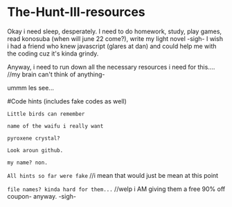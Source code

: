 # The-Hunt-III-resources

Okay i need sleep, desperately. I need to do homework, study, play games, read konosuba (when will june 22 come?), write my light novel -sigh-
I wish i had a friend who knew javascript (glares at dan) and could help me with the coding cuz it's kinda grindy. 

Anyway, i need to run down all the necessary resources i need for this....
//my brain can't think of anything-

ummm les see...


#Code hints (includes fake codes as well)

`Little birds can remember`

`name of the waifu i really want`

`pyroxene crystal?`

`Look aroun github.`

`my name? non.`

`All hints so far were fake` //i mean that would just be mean at this point

`file names? kinda hard for them...` //welp i AM giving them a free 90% off coupon- anyway. -sigh-
